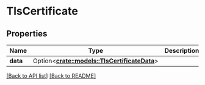 # TlsCertificate

## Properties

Name | Type | Description | Notes
------------ | ------------- | ------------- | -------------
**data** | Option<[**crate::models::TlsCertificateData**](TlsCertificateData.md)> |  | 

[[Back to API list]](../README.md#documentation-for-api-endpoints) [[Back to README]](../README.md)


